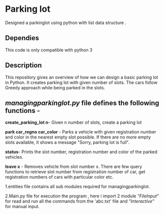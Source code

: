 # Parking lot
Designed a parkinglot using python with list data structure .

## Dependies
This code is only compatible with python 3

## Description
This repository gives an overview of how we can design a basic parking lot in Python. It creates parking lot with given number of slots. The cars follow Greedy approach while being parked in the slots.

## **_managingparkinglot.py_** file defines the following functions -
**create_parking_lot n**- Given n number of slots, create a parking lot

**park car_regno car_color** - Parks a vehicle with given registration number and color in the nearest empty slot possible. If there are no more empty slots available, it shows a message "Sorry, parking lot is full".

**status**- Prints the slot number, registration number and color of the parked vehicles.

**leave x** - Removes vehicle from slot number x. There are few query functions to retrieve slot number from registration number of car, get registration numbers of cars with particular color etc.

1.entities file contains all sub modules required for managingparkinglot.

2.Main.py file for execution the program , here i import 2 module _"FileInput"_ for read and run all the commands from the 'abc.txt' file and _"Interactive"_ for manual input.
